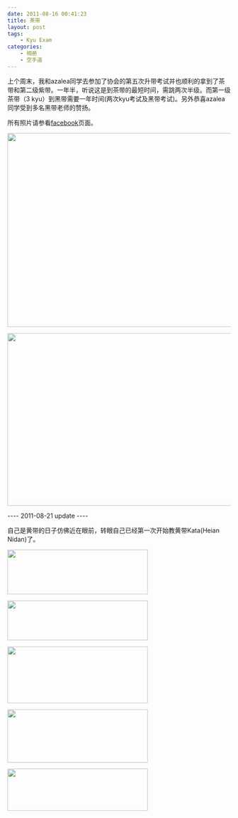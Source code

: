 ```yaml
---
date: 2011-08-16 00:41:23
title: 茶带
layout: post
tags:
    - Kyu Exam
categories:
    - 相册
    - 空手道
---
```

上个周末，我和azalea同学去参加了协会的第五次升带考试并也顺利的拿到了茶带和第二级紫带。一年半，听说这是到茶带的最短时间，需跳两次半级。而第一级茶带（3 kyu）到黑带需要一年时间(两次kyu考试及黑带考试)。另外恭喜azalea同学受到多名黑带老师的赞扬。

所有照片请参看<a href="http://www.facebook.com/taozhang">facebook</a>页面。

<a href="http://ztpala.com/wp-content/uploads/2011/08/185356_10150278466723481_515163480_7668465_4222179_n.jpg"><img class="aligncenter size-medium wp-image-4874" title="185356_10150278466723481_515163480_7668465_4222179_n" src="http://ztpala.com/wp-content/uploads/2011/08/185356_10150278466723481_515163480_7668465_4222179_n.jpg?w=585&h=438" alt="" width="585" height="438" /></a>

<a href="http://ztpala.com/wp-content/uploads/2011/08/tekkishodan.jpg"><img src="http://ztpala.com/wp-content/uploads/2011/08/tekkishodan.jpg?w=585&h=390" alt="" title="tekkishodan" width="585" height="390" class="aligncenter size-medium wp-image-4888" /></a>

---- 2011-08-21 update ----

自己是黄带的日子仿佛近在眼前，转眼自己已经第一次开始教黄带Kata(Heian Nidan)了。

<a href="http://ztpala.com/wp-content/uploads/2011/08/screen-shot-2011-08-22-at-12-28-59-am.png"><img src="http://ztpala.com/wp-content/uploads/2011/08/screen-shot-2011-08-22-at-12-28-59-am.png" alt="" title="whiteBelt" width="317" height="101" class="aligncenter size-full wp-image-4885" /></a>

<a href="http://ztpala.com/wp-content/uploads/2011/08/yellowBelt-e1313988562873.png"><img src="http://ztpala.com/wp-content/uploads/2011/08/yellowBelt-e1313988562873.png" alt="" title="yellowBelt" width="317" height="90" class="aligncenter size-full wp-image-4883" /></a>

<a href="http://ztpala.com/wp-content/uploads/2011/08/Screen-Shot-2011-08-22-at-12.31.10-AM-e1313988529924.png"><img src="http://ztpala.com/wp-content/uploads/2011/08/Screen-Shot-2011-08-22-at-12.31.10-AM-e1313988529924.png" alt="" title="greenBelt" width="317" height="128" class="aligncenter size-full wp-image-4886" /></a>

<a href="http://ztpala.com/wp-content/uploads/2011/08/Screen-Shot-2011-08-22-at-12.43.42-AM-e1313988471180.png"><img src="http://ztpala.com/wp-content/uploads/2011/08/Screen-Shot-2011-08-22-at-12.43.42-AM-e1313988471180.png" alt="" title="purpleBelt" width="317" height="120" class="aligncenter size-full wp-image-4887" /></a>

<a href="http://ztpala.com/wp-content/uploads/2011/08/brownBelt-e1313988546837.png"><img src="http://ztpala.com/wp-content/uploads/2011/08/brownBelt-e1313988546837.png" alt="" title="brownBelt" width="317" height="95" class="aligncenter size-full wp-image-4884" /></a>